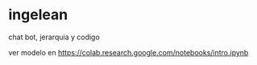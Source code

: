 # ingelean
chat bot, jerarquia y codigo

ver modelo en https://colab.research.google.com/notebooks/intro.ipynb
